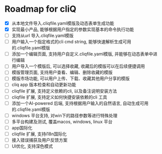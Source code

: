 # Roadmap for cliQ

- [x] 从本地文件导入.cliqfile.yaml模版及动态表单生成功能
- [x] 实现最小产品, 能够根据用户指定的参数实现基本的命令执行功能
- [ ] 支持从url 导入.cliqfile.yaml模版
- [ ] 用户输入一个指定格式的cli cmd string, 能够快速解析生成可用的.cliqfile.yaml模版
- [ ] 添加一个编辑页面, 支持用户自定义.cliqfile.yaml模版, 并能够在动态表单中进行编辑
- [ ] 用户导入一个模版后, 可以选择收藏, 收藏后的模版可以在后续便捷调用
- [ ] 模版管理页面, 支持用户查看、编辑、删除收藏的模版
- [ ] 模版市场功能, 可以用户上传、下载、收藏其他用户分享的模版
- [ ] cliq app 版本检查和自动更新功能
- [ ] cliqfile 扩展, 支持定义依赖的cli, 以及备注说明安装方法
- [ ] cliqfile 扩展, 支持定义如何快捷安装依赖的cli 工具
- [ ] 添加一个AI-powered 后端, 支持根据用户输入的自然语言, 自动生成可用的.cliqfile.yaml模版
- [ ] windows 平台支持, 对win下的路径参数等进行特殊处理
- [ ] 多平台构建及测试, 覆盖macos, windows, linux 平台
- [ ] app国际化
- [ ] cliqfile 扩展, 支持i18n国际化
- [ ] 接入错误捕获及用户反馈方案
- [ ] UI优化, 支持深色模式